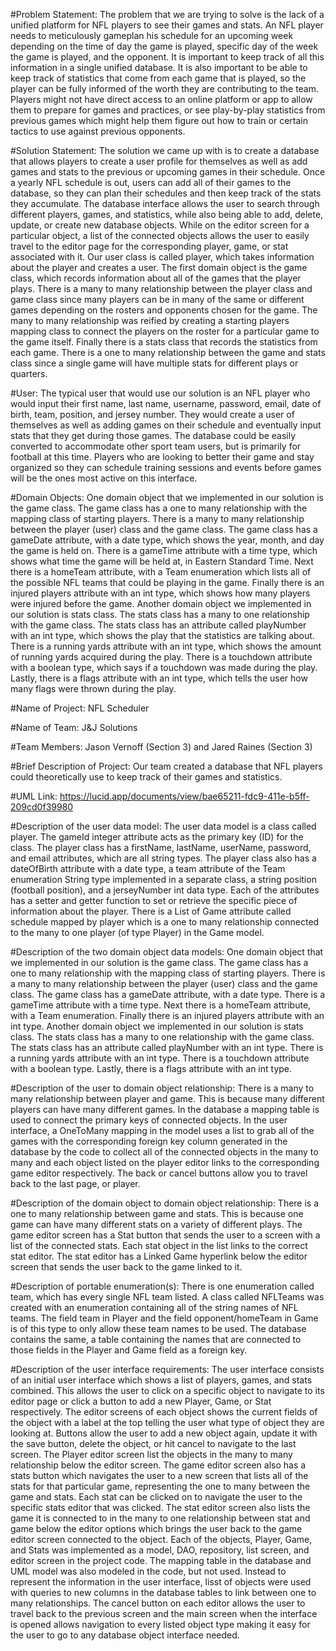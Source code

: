 #Problem Statement: 
The problem that we are trying to solve is the lack of a unified platform for NFL players to see their games and stats. An NFL player needs to meticulously gameplan his schedule for an upcoming week depending on the time of day the game is played, specific day of the week the game is played, and the opponent. It is important to keep track of all this information in a single unified database. It is also important to be able to keep track of statistics that come from each game that is played, so the player can be fully informed of the worth they are contributing to the team. Players might not have direct access to an online platform or app to allow them to prepare for games and practices, or see play-by-play statistics from previous games which might help them figure out how to train or certain tactics to use against previous opponents.

#Solution Statement: 
The solution we came up with is to create a database that allows players to create a user profile for themselves as well as add games and stats to the previous or upcoming games in their schedule. Once a yearly NFL schedule is out, users can add all of their games to the database, so they can plan their schedules and then keep track of the stats they accumulate. The database interface allows the user to search through different players, games, and statistics, while also being able to add, delete, update, or create new database objects. While on the editor screen for a particular object, a list of the connected objects allows the user to easily travel to the editor page for the corresponding player, game, or stat associated with it. Our user class is called player, which takes information about the player and creates a user. The first domain object is the game class, which records information about all of the games that the player plays. There is a many to many relationship between the player class and game class since many players can be in many of the same or different games depending on the rosters and opponents chosen for the game. The many to many relationship was reified by creating a starting players mapping class to connect the players on the roster for a particular game to the game itself. Finally there is a stats class that records the statistics from each game. There is a one to many relationship between the game and stats class since a single game will have multiple stats for different plays or quarters.

#User: 
The typical user that would use our solution is an NFL player who would input their first name, last name, username, password, email, date of birth, team, position, and jersey number. They would create a user of themselves as well as adding games on their schedule and eventually input stats that they get during those games. The database could be easily converted to accommodate other sport team users, but is primarily for football at this time. Players who are looking to better their game and stay organized so they can schedule training sessions and events before games will be the ones most active on this interface. 

#Domain Objects: 
One domain object that we implemented in our solution is the game class. The game class has a one to many relationship with the mapping class of starting players. There is a many to many relationship between the player (user) class and the game class. The game class has a gameDate attribute, with a date type, which shows the year, month, and day the game is held on. There is a gameTime attribute with a time type, which shows what time the game will be held at, in Eastern Standard Time. Next there is a homeTeam attribute, with a Team enumeration which lists all of the possible NFL teams that could be playing in the game. Finally there is an injured players attribute with an int type, which shows how many players were injured before the game. Another domain object we implemented in our solution is stats class. The stats class has a many to one relationship with the game class. The stats class has an attribute called playNumber with an int type, which shows the play that the statistics are talking about. There is a running yards attribute with an int type, which shows the amount of running yards acquired during the play. There is a touchdown attribute with a boolean type, which says if a touchdown was made during the play. Lastly, there is a flags attribute with an int type, which tells the user how many flags were thrown during the play. 

#Name of Project: 
NFL Scheduler

#Name of Team: 
J&J Solutions

#Team Members:
Jason Vernoff (Section 3) and Jared Raines (Section 3)

#Brief Description of Project: 
Our team created a database that NFL players could theoretically use to keep track of their games and statistics. 

#UML Link: 
https://lucid.app/documents/view/bae65211-fdc9-411e-b5ff-209cd0f39980


#Description of the user data model: 
The user data model is a class called player. The gameId integer attribute acts as the primary key (ID) for the class. The player class has a firstName, lastName, userName, password, and email attributes, which are all string types. The player class also has a dateOfBirth attribute with a date type, a team attribute of the Team enumeration String type implemented in a separate class, a string position (football position), and a jerseyNumber int data type. Each of the attributes has a setter and getter function to set or retrieve the specific piece of information about the player. There is a List of Game attribute called schedule mapped by player which is a one to many relationship connected to the many to one player (of type Player) in the Game model.

#Description of the two domain object data models: 
One domain object that we implemented in our solution is the game class. The game class has a one to many relationship with the mapping class of starting players. There is a many to many relationship between the player (user) class and the game class. The game class has a gameDate attribute, with a date type. There is a gameTime attribute with a time type. Next there is a homeTeam attribute, with a Team enumeration. Finally there is an injured players attribute with an int type. Another domain object we implemented in our solution is stats class. The stats class has a many to one relationship with the game class. The stats class has an attribute called playNumber with an int type. There is a running yards attribute with an int type. There is a touchdown attribute with a boolean type. Lastly, there is a flags attribute with an int type. 

#Description of the user to domain object relationship: 
There is a many to many relationship between player and game. This is because many different players can have many different games. In the database a mapping table is used to connect the primary keys of connected objects. In the user interface, a OneToMany mapping in the model uses a list to grab all of the games with the corresponding foreign key column generated in the database by the code to collect all of the connected objects in the many to many and each object listed on the player editor links to the corresponding game editor respectively. The back or cancel buttons allow you to travel back to the last page, or player. 

#Description of the domain object to domain object relationship: 
There is a one to many relationship between game and stats. This is because one game can have many different stats on a variety of different plays. The game editor screen has a
Stat button that sends the user to a screen with a list of the connected stats. Each stat object in the list links to the correct stat editor. The stat editor has a Linked Game
hyperlink below the editor screen that sends the user back to the game linked to it.

#Description of portable enumeration(s): 
There is one enumeration called team, which has every single NFL team listed. A class called NFLTeams was created with an enumeration containing all of the string names of NFL teams. The field team in Player and the field opponent/homeTeam in Game is of this type to only allow these team names to be used. The database contains the same, a table containing the names that are connected to those fields in the Player and Game field as a foreign key.

#Description of the user interface requirements: 
The user interface consists of an initial user interface which shows a list of players, games, and stats combined. This allows the user to click on a specific object to navigate to its editor page or click a button to add a new Player, Game, or Stat respectively. The editor screens of each object shows the current fields of the object with a label at the top telling the user what type of object they are looking at. Buttons allow the user to add a new object again, update it with the save button, delete the object, or hit cancel to navigate to the last screen. The Player editor screen list the objects in the many to many relationship below the editor screen. The game editor screen also has a stats button which navigates the user to a new screen that lists all of the stats for that particular game, representing the one to many between the game and stats. Each stat can be clicked on to navigate the user to the specific stats editor that was clicked. The stat editor screen also lists the game it is connected to in the many to one relationship between stat and game below the editor options which brings the user back to the game editor screen connected to the object. Each of the objects, Player, Game, and Stats was implemented as a model, DAO, repository, list screen, and editor screen in the project code. The mapping table in the database and UML model was also modeled in the code, but not used. Instead to represent the information in the user interface, lisst of objects were used with queries to new columns in the database tables to link between one to many relationships. The cancel button on each editor allows the user to travel back to the previous screen and the main screen when the interface is opened allows navigation to every listed object type making it easy for the user to go to any database object interface needed.
